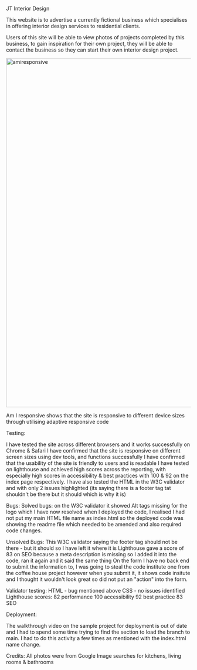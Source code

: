 JT Interior Design 

This website is to advertise a currently fictional business which specialises in offering interior design services to residential clients.

Users of this site will be able to view photos of projects completed by this business, to gain inspiration for their own project, they will be able to contact the business so they can start their own interior design project.


<img width="953" alt="amiresponsive" src="https://user-images.githubusercontent.com/95533259/166112956-e49d8e34-bc47-4729-b46e-f022aca4f8a2.png">

Am I responsive shows that the site is responsive to different device sizes through utilising adaptive responsive code

Testing:

I have tested the site across different browsers and it works successfully on Chrome & Safari
I have confirmed that the site is responsive on different screen sizes using dev tools, and functions successfully
I have confirmed that the usability of the site is friendly to users and is readable
I have tested on lighthouse and achieved high scores across the reporting, with especially high scores in accessibility & best practices with 100 & 92 on the index page respectively.
I have also tested the HTML in the W3C validator and with only 2 issues highlighted (its saying there is a footer tag tat shouldn't be there but it should which is why it is)

Bugs:
Solved bugs: on the W3C validator it showed Alt tags missing for the logo which I have now resolved
when I deployed the code, I realised I had not put my main HTML file name as index.html so the deployed code was showing the readme file which needed to be amended and also required code changes.

Unsolved Bugs:
This W3C validator saying the footer tag should not be there - but it should so I have left it where it is
Lighthouse gave a score of 83 on SEO because a meta description is missing so I added it into the code, ran it again and it said the same thing
On the form I have no back end to submit the information to, I was going to steal the code institute one from the coffee house project however when you submit it, it shows code insitute and I thought it wouldn't look great so did not put an "action" into the form.

Validator testing:
HTML - bug mentioned above
CSS - no issues identified
Lighthouse scores:
82 performance
100 accessibility
92 best practice
83 SEO

Deployment:

The walkthrough video on the sample project for deployment is out of date and I had to spend some time trying to find the section to load the branch to main.
I had to do this activity a few times as mentioned with the index.html name change.

Credits:
All photos were from Google Image searches for kitchens, living rooms & bathrooms
